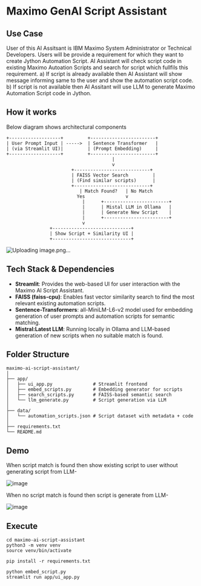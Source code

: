 # Maximo GenAI Script Assistant

## Use Case
User of this AI Assitsant is IBM Maximo System Administrator or Technical Developers.
Users will be provide a requirement for which they want to create Jython Automation Script.
AI Assistant will check script code in existing Maximo Autoation Scripts and search for script which fullfils this requirement. 
a) If script is already available then AI Assistant will show message informing same to the user and show the automation script code.
b) If script is not available then AI Assitant will use LLM to generate Maximo Automation Script code in Jython.

## How it works

Below diagram shows architectural components
```
+-------------------+         +------------------------+
| User Prompt Input | ----->  | Sentence Transformer   |
| (via Streamlit UI)|         | (Prompt Embedding)     |
+-------------------+         +------------------------+
                                       |
                                       v
                        +----------------------------+
                        | FAISS Vector Search         |
                        | (Find similar scripts)      |
                        +----------------------------+
                           | Match Found?   | No Match
                          Yes               v
                            |      +------------------------+
                            |      | Mistal LLM in Ollama   |
                            |      | Generate New Script    |
                            |      +------------------------+
                            v
                +-----------------------------+
                | Show Script + Similarity UI |
                +-----------------------------+
```
![Uploading image.png…]()


## Tech Stack & Dependencies

- **Streamlit**: Provides the web-based UI for user interaction with the Maximo AI Script Assistant.
- **FAISS (faiss-cpu)**: Enables fast vector similarity search to find the most relevant existing automation scripts.
- **Sentence-Transformers**: all-MiniLM-L6-v2 model used for embedding generation of user prompts and automation scripts for semantic matching.
- **Mistral:Latest LLM**: Running locally in Ollama and LLM-based generation of new scripts when no suitable match is found.

## Folder Structure
```
maximo-ai-script-assistant/
│
├── app/
│   ├── ui_app.py               # Streamlit frontend
│   ├── embed_scripts.py        # Embedding generator for scripts
│   ├── search_scripts.py       # FAISS-based semantic search
│   └── llm_generate.py         # Script generation via LLM
│
├── data/
│   └── automation_scripts.json # Script dataset with metadata + code
│
├── requirements.txt
└── README.md
```

## Demo

When script match is found then show existing script to user without generating script from LLM-

![image](https://github.com/user-attachments/assets/4fed3474-1ef8-4922-b001-4180355f4f21)

When no script match is found then script is generate from LLM-

![image](https://github.com/user-attachments/assets/756e827a-6305-4218-b213-315c3e989604)

## Execute

```
cd maximo-ai-script-assistant
python3 -m venv venv
source venv/bin/activate

pip install -r requirements.txt

python embed_script.py
streamlit run app/ui_app.py
```
